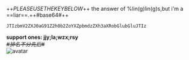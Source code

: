 ++$PLEASEUSETHEKEYBELOW$++ the answer of %lin(g)lin(g)s,but i'm a ==liar==.++#base64#++
```
JTIzbmV2ZXJ0aG91Z2h0b2ZoYXZpbmdzZXh3aXRobGlubGluJTIz
```
**support ones: jjy;la;wzx;rsy** <br/> ~~*#排名不分先后#*~~
<br/>![avatar](https://imgsa.baidu.com/forum/w%3D580/sign=366619bd306d55fbc5c6762e5d234f40/3e009a8fa0ec08fa41cc66c454ee3d6d54fbda8c.jpg)
